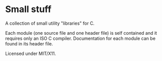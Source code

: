 Small stuff
===========

A collection of small utility "libraries" for C.

Each module (one source file and one header file) is self contained and it
requires only an ISO C compiler. Documentation for each module can be found in
its header file.

Licensed under MIT/X11.
